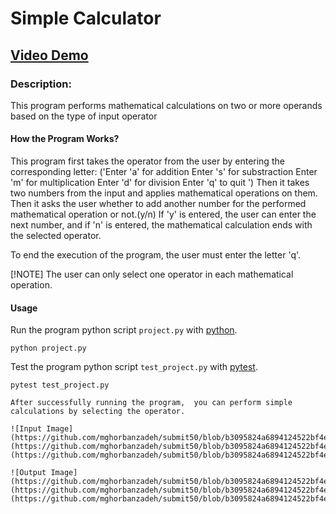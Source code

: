 # Simple Calculator
## [Video Demo](https://youtu.be/)
### Description:
This program performs mathematical calculations on two or more operands based on the type of input operator

#### How the Program Works?
This program first takes the operator from the user by entering the corresponding letter:
('Enter 'a' for addition
Enter 's' for substraction
Enter 'm' for multiplication
Enter 'd' for division
Enter 'q' to quit ')
Then it takes two numbers from the input and applies mathematical operations on them.
Then it asks the user whether to add another number for the performed mathematical operation or not.(y/n)
If 'y' is entered, the user can enter the next number, and if 'n' is entered, the mathematical calculation ends with the selected operator.

To end the execution of the program, the user must enter the letter 'q'.

[!NOTE] The user can only select one operator in each mathematical operation.

#### Usage
Run the program python script `project.py` with [python](https://www.python.org/).
```
python project.py
```
Test the program python script `test_project.py` with [pytest](https://docs.pytest.org/en/7.2.x/).
```
pytest test_project.py

After successfully running the program,  you can perform simple calculations by selecting the operator.

![Input Image]
(https://github.com/mghorbanzadeh/submit50/blob/b3095824a6894124522bf4e75729a4193753c699/submit50/input1.png)
(https://github.com/mghorbanzadeh/submit50/blob/b3095824a6894124522bf4e75729a4193753c699/submit50/input2.png)
(https://github.com/mghorbanzadeh/submit50/blob/b3095824a6894124522bf4e75729a4193753c699/submit50/input3.png)

![Output Image]
(https://github.com/mghorbanzadeh/submit50/blob/b3095824a6894124522bf4e75729a4193753c699/submit50/output1.png)
(https://github.com/mghorbanzadeh/submit50/blob/b3095824a6894124522bf4e75729a4193753c699/submit50/output2.png)
(https://github.com/mghorbanzadeh/submit50/blob/b3095824a6894124522bf4e75729a4193753c699/submit50/output3.png)



